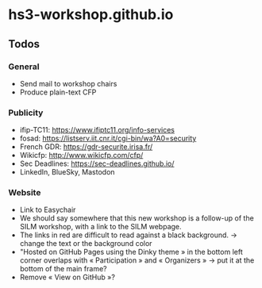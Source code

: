 # hs3-workshop.github.io



## Todos

### General

- Send mail to workshop chairs
- Produce plain-text CFP

### Publicity

- ifip-TC11: https://www.ifiptc11.org/info-services
- fosad: https://listserv.iit.cnr.it/cgi-bin/wa?A0=security
- French GDR: https://gdr-securite.irisa.fr/
- Wikicfp: http://www.wikicfp.com/cfp/
- Sec Deadlines: https://sec-deadlines.github.io/
- LinkedIn, BlueSky, Mastodon

### Website

- Link to Easychair
- We should say somewhere that this new workshop is a follow-up of the SILM
  workshop, with a link to the SILM webpage.
- The links in red are difficult to read against a black background. ->
  change the text or the background color
- "Hosted on GitHub Pages using the Dinky theme » in the bottom left corner
  overlaps with « Participation » and « Organizers » -> put it at the
bottom of the main frame?
- Remove « View on GitHub »?



